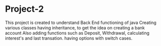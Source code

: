 # Project-2
This project is created to understand Back End functioning of java
Creating various classes 
having inheritance, to get the idea on creating a bank account
Also adding functions such as Deposit, Withdrawal, calculating interest's and last transation.
having options with switch cases.
